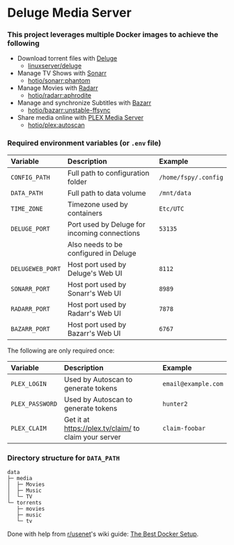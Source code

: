 # Deluge Media Server

### This project leverages multiple Docker images to achieve the following

- Download torrent files with [Deluge](https://deluge-torrent.org/)
  - [linuxserver/deluge](https://hub.docker.com/r/linuxserver/deluge/)
- Manage TV Shows with [Sonarr](https://sonarr.tv/)
  - [hotio/sonarr:phantom](https://hub.docker.com/r/hotio/sonarr/)
- Manage Movies with [Radarr](https://radarr.video/)
  - [hotio/radarr:aphrodite](https://hub.docker.com/r/hotio/radarr/)
- Manage and synchronize Subtitles with [Bazarr](https://www.bazarr.media/)
  - [hotio/bazarr:unstable-ffsync](https://hub.docker.com/r/hotio/bazarr/)
- Share media online with [PLEX Media Server](https://www.plex.tv/)
  - [hotio/plex:autoscan](https://hub.docker.com/r/hotio/plex/)

### Required environment variables (or `.env` file)

| Variable         | Description                                  | Example              |
| :--------------- | :------------------------------------------- | :------------------- |
| `CONFIG_PATH`    | Full path to configuration folder            | `/home/fspy/.config` |
| `DATA_PATH`      | Full path to data volume                     | `/mnt/data`          |
| `TIME_ZONE`      | Timezone used by containers                  | `Etc/UTC`            |
| `DELUGE_PORT`    | Port used by Deluge for incoming connections | `53135`              |
|                  | Also needs to be configured in Deluge        |                      |
| `DELUGEWEB_PORT` | Host port used by Deluge's Web UI            | `8112`               |
| `SONARR_PORT`    | Host port used by Sonarr's Web UI            | `8989`               |
| `RADARR_PORT`    | Host port used by Radarr's Web UI            | `7878`               |
| `BAZARR_PORT`    | Host port used by Bazarr's Web UI            | `6767`               |

The following are only required once:

| Variable        | Description                                           | Example             |
| :-------------- | :---------------------------------------------------- | :------------------ |
| `PLEX_LOGIN`    | Used by Autoscan to generate tokens                   | `email@example.com` |
| `PLEX_PASSWORD` | Used by Autoscan to generate tokens                   | `hunter2`           |
| `PLEX_CLAIM`    | Get it at https://plex.tv/claim/ to claim your server | `claim-foobar`      |

### Directory structure for `DATA_PATH`

```
data
├─ media
│  ├─ Movies
│  ├─ Music
│  └─ TV
└─ torrents
   ├─ movies
   ├─ music
   └─ tv
```

Done with help from [r/usenet](https://old.reddit.com/r/usenet/)'s wiki guide: [The Best Docker Setup](https://old.reddit.com/r/usenet/wiki/docker).
